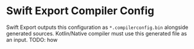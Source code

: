 # Swift Export Compiler Config

Swift Export outputs this configuration as `*.compilerconfig.bin` alongside generated sources.
Kotlin/Native compiler must use this generated file as an input.
TODO: how